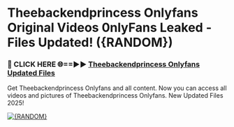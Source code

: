 # Theebackendprincess Onlyfans Original Videos 0nlyFans Leaked - Files Updated! ({RANDOM})

<h3>🔴 CLICK HERE 🌐==►► <a href="https://betterlinks.top/A2PfLJ" rel="nofollow">Theebackendprincess Onlyfans Updated Files</a></h3>

Get Theebackendprincess Onlyfans and all content. Now you can access all videos and pictures of Theebackendprincess Onlyfans. New Updated Files 2025!

[![{RANDOM}](https://i.imgur.com/ppqm5kG.gif)](https://betterlinks.top/A2PfLJ)